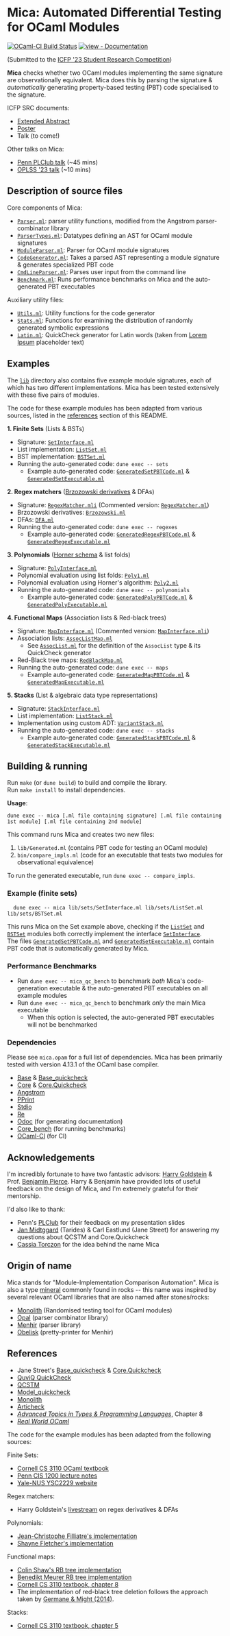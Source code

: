 # Mica: Automated Differential Testing for OCaml Modules 

[![OCaml-CI Build Status](https://img.shields.io/endpoint?url=https://ocaml.ci.dev/badge/ngernest/mica/main&logo=ocaml&style=for-the-badge&kill_cache=1)](https://ocaml.ci.dev/github/ngernest/mica) 
[![view - Documentation](https://img.shields.io/badge/view-Documentation-blue?style=for-the-badge)](https://ngernest.github.io/mica/mica/index.html)

(Submitted to the [ICFP '23 Student Research Competition](https://icfp23.sigplan.org/track/icfp-2023-student-research-competition))

**Mica** checks whether two OCaml modules implementing the same signature are observationally 
equivalent. Mica does this by parsing the signature & *automatically* generating 
property-based testing (PBT) code specialised to the signature.

ICFP SRC documents:              
- [Extended Abstract](./talks/icfp_src_abstract.pdf) 
- [Poster](./talks/icfp_src_poster.pdf)
- Talk (to come!)

Other talks on Mica:                 
- [Penn PLClub talk](./talks/mica_plclub_talk.pdf) (~45 mins) 
- [OPLSS '23 talk](./talks/mica_oplss_slides.pdf) (~10 mins)
        
## Description of source files 
Core components of Mica:
- [`Parser.ml`](./lib/Parser.ml): parser utility functions, modified from the Angstrom parser-combinator library
- [`ParserTypes.ml`](./lib/ParserTypes.ml): Datatypes defining an AST for OCaml module signatures
- [`ModuleParser.ml`](./lib/ModuleParser.ml): Parser for OCaml module signatures
- [`CodeGenerator.ml`](./lib/CodeGenerator.ml): Takes a parsed AST representing a module signature & generates specialized PBT code 
- [`CmdLineParser.ml`](./lib/CmdLineParser.ml): Parses user input from the command line
- [`Benchmark.ml`](./lib/benchmark.ml): Runs performance benchmarks on Mica and the auto-generated PBT executables

Auxiliary utility files:
- [`Utils.ml`](./lib/Utils.ml): Utility functions for the code generator
- [`Stats.ml`](./lib/Stats.ml): Functions for examining the distribution of randomly generated symbolic expressions
- [`Latin.ml`](./lib/Latin.ml): QuickCheck generator for Latin words (taken from [Lorem Ipsum](https://en.wikipedia.org/wiki/Lorem_ipsum) placeholder text)

## Examples 
The [`lib`](./lib) directory also contains five example module signatures, 
each of which has two different implementations. Mica has been tested
extensively with these five pairs of modules. 

The code for these example modules has been adapted from various sources, 
listed in the [references](#references) section of this README.

**1. Finite Sets** (Lists & BSTs)
  - Signature: [`SetInterface.ml`](./lib/sets/SetInterface.ml)
  - List implementation: [`ListSet.ml`](./lib/sets/ListSet.ml)
  - BST implementation: [`BSTSet.ml`](./lib/sets/BSTSet.ml)
  - Running the auto-generated code: `dune exec -- sets`
    - Example auto-generated code: [`GeneratedSetPBTCode.ml`](./lib/sets/GeneratedSetPBTCode.ml) & 
      [`GeneratedSetExecutable.ml`](./bin/GeneratedSetExecutable.ml)

**2. Regex matchers** ([Brzozowski derivatives](https://en.wikipedia.org/wiki/Lorem_ipsum) & DFAs)
  - Signature: [`RegexMatcher.mli`](./lib/regexes/RegexMatcher.mli) (Commented version: [`RegexMatcher.ml`](./lib/regexes/RegexMatcher.ml))
  - Brzozowski derivatives: [`Brzozowski.ml`](./lib/regexes/Brzozowski.ml)
  - DFAs: [`DFA.ml`](./lib/regexes/DFA.ml)
  - Running the auto-generated code: `dune exec -- regexes`
    - Example auto-generated code: [`GeneratedRegexPBTCode.ml`](./lib/regexes/GeneratedRegexPBTCode.ml) & 
      [`GeneratedRegexExecutable.ml`](./bin/GeneratedRegexExecutable.ml)

**3. Polynomials** ([Horner schema](https://en.wikipedia.org/wiki/Horner%27s_method) & list folds)
  - Signature: [`PolyInterface.ml`](./lib/polynomials/PolyInterface.ml)
  - Polynomial evaluation using list folds: [`Poly1.ml`](./lib/polynomials/Poly1.ml) 
  - Polynomial evaluation using Horner's algorithm: [`Poly2.ml`]((./lib/polynomials/Poly2.ml))
  - Running the auto-generated code: `dune exec -- polynomials`
    - Example auto-generated code: [`GeneratedPolyPBTCode.ml`](./lib/polynomials/GeneratedPolyPBTCode.ml) &
      [`GeneratedPolyExecutable.ml`](./bin/GeneratedPolyExecutable.ml)

**4. Functional Maps** (Association lists & Red-black trees)
  - Signature: [`MapInterface.ml`](./lib/maps/MapInterface.ml) (Commented version: [`MapInterface.mli`](./lib/maps/MapInterface.mli))
  - Association lists: [`AssocListMap.ml`](./lib/maps/AssocListMap.ml)
    - See [`AssocList.ml`](./lib/maps/AssocList.ml) for the definition of the `AssocList` type & its QuickCheck generator
  - Red-Black tree maps: [`RedBlackMap.ml`](./lib/maps/RedBlackMap.ml)
  - Running the auto-generated code: `dune exec -- maps`
    - Example auto-generated code: [`GeneratedMapPBTCode.ml`](./lib/maps/GeneratedMapPBTCode.ml) &
      [`GeneratedMapExecutable.ml`](./bin/GeneratedMapExecutable.ml)

**5. Stacks** (List & algebraic data type representations)
  - Signature: [`StackInterface.ml`](./lib/stacks/StackInterface.ml)
  - List implementation: [`ListStack.ml`](./lib/stacks/ListStack.ml)
  - Implementation using custom ADT: [`VariantStack.ml`](./lib/stacks/VariantStack.ml)
  - Running the auto-generated code: `dune exec -- stacks`
    - Example auto-generated code: [`GeneratedStackPBTCode.ml`](./lib/stacks/GeneratedStackPBTCode.ml) &
     [`GeneratedStackExecutable.ml`](./bin/GeneratedStackExecutable.ml)

## Building & running
Run `make` (or `dune build`) to build and compile the library.         
Run `make install` to install dependencies. 

**Usage**:       
```
dune exec -- mica [.ml file containing signature] [.ml file containing 1st module] [.ml file containing 2nd module]
```
This command runs Mica and creates two new files:
1. `lib/Generated.ml` (contains PBT code for testing an OCaml module)
2. `bin/compare_impls.ml` (code for an executable that tests two modules for observational equivalence)

To run the generated executable, run `dune exec -- compare_impls`. 

### Example (finite sets)
```
  dune exec -- mica lib/sets/SetInterface.ml lib/sets/ListSet.ml lib/sets/BSTSet.ml
```
This runs Mica on the Set example above, checking if the [`ListSet`](./lib/sets/ListSet.ml) and [`BSTSet`](./lib/sets/BSTSet.ml) modules 
both correctly implement the interface [`SetInterface`](./lib/sets/SetInterface.ml).       
The files [`GeneratedSetPBTCode.ml`](./lib/sets/GeneratedSetPBTCode.ml) and [`GeneratedSetExecutable.ml`](./bin/GeneratedSetExecutable.ml) contain PBT code that is 
automatically generated by Mica. 

### Performance Benchmarks
- Run `dune exec -- mica_qc_bench` to benchmark *both* Mica's code-generation executable 
& the auto-generated PBT executables on all example modules
- Run `dune exec -- mica_qc_bench` to benchmark *only* the main Mica executable
  - When this option is selected, the auto-generated PBT executables will not be benchmarked

### Dependencies
Please see `mica.opam` for a full list of dependencies. 
Mica has been primarily tested with version 4.13.1 of the OCaml base compiler. 
- [Base](https://github.com/janestreet/base) & [Base_quickcheck](https://github.com/janestreet/base_quickcheck)
- [Core](https://github.com/janestreet/core) & [Core.Quickcheck](https://blog.janestreet.com/quickcheck-for-core/)
- [Angstrom](https://github.com/inhabitedtype/angstrom)
- [PPrint](https://github.com/fpottier/pprint)
- [Stdio](https://github.com/janestreet/stdio)
- [Re](https://github.com/ocaml/ocaml-re)
- [Odoc](https://github.com/ocaml/ocaml-re) (for generating documentation)
- [Core_bench](https://github.com/janestreet/core_bench) (for running benchmarks)
- [OCaml-CI](https://github.com/ocurrent/ocaml-ci) (for CI)

## Acknowledgements
I'm incredibly fortunate to have two fantastic advisors: [Harry Goldstein](https://harrisongoldste.in) & Prof. [Benjamin Pierce](https://www.cis.upenn.edu/~bcpierce/). Harry & Benjamin have 
provided lots of useful feedback on the design of Mica, and I'm extremely grateful for 
their mentorship. 

I'd also like to thank:
- Penn's [PLClub](https://www.cis.upenn.edu/~plclub/) for their feedback on my presentation slides
- [Jan Midtggard](http://janmidtgaard.dk) (Tarides) & Carl Eastlund (Jane Street) for answering 
my questions about QCSTM and Core.Quickcheck
- [Cassia Torczon](https://cassiatorczon.github.io) for the idea behind the name Mica


## Origin of name
Mica stands for "Module-Implementation Comparison Automation". Mica is also a type
[mineral](https://en.wikipedia.org/wiki/Mica) commonly found in rocks -- this name was inspired 
by several relevant OCaml libraries that are also named after stones/rocks:         
- [Monolith](https://gitlab.inria.fr/fpottier/monolith) (Randomised testing tool for OCaml modules)
- [Opal](https://github.com/pyrocat101/opal) (parser combinator library)
- [Menhir](http://gallium.inria.fr/~fpottier/menhir/) (parser library)
- [Obelisk](https://github.com/Lelio-Brun/Obelisk) (pretty-printer for Menhir)

## References
- Jane Street's [Base_quickcheck](https://opensource.janestreet.com/base_quickcheck/) & [Core.Quickcheck](https://blog.janestreet.com/quickcheck-for-core/)
- [QuviQ QuickCheck](https://dl.acm.org/doi/10.1145/1159789.1159792)
- [QCSTM](https://github.com/jmid/qcstm)   
- [Model_quickcheck](https://github.com/suttonshire/model_quickcheck)
- [Monolith](https://gitlab.inria.fr/fpottier/monolith)
- [Articheck](http://www.lix.polytechnique.fr/Labo/Gabriel.Scherer/doc/articheck-long.pdf)
- [*Advanced Topics in Types & Programming Languages*](https://www.cis.upenn.edu/~bcpierce/attapl/), Chapter 8
- [*Real World OCaml*](https://dev.realworldocaml.org/index.html)

The code for the example modules has been adapted from the following sources:

Finite Sets:
- [Cornell CS 3110 OCaml textbook](https://cs3110.github.io/textbook/chapters/ds/hash_tables.html#maps-as-hash-tables)
- [Penn CIS 1200 lecture notes](https://www.seas.upenn.edu/~cis120/23su/files/120notes.pdf#page=3)
- [Yale-NUS YSC2229 website](https://ilyasergey.net/YSC2229/week-11-bst.html)         

Regex matchers:
- Harry Goldstein's [livestream](https://www.youtube.com/watch?v=QaMU0wMMczU&t=2199s) on regex derivatives & DFAs

Polynomials:
- [Jean-Christophe Filliatre's implementation](https://www.lri.fr/~filliatr/ftp/ocaml/ds/poly.ml.html)
- [Shayne Fletcher's implementation](https://blog.shaynefletcher.org/2017/03/polynomials-over-rings.html)

Functional maps:  
- [Colin Shaw's RB tree implementation](https://github.com/CompScienceClub/ocaml-red-black-trees)
- [Benedikt Meurer RB tree implementation](https://github.com/bmeurer/ocaml-rbtrees/blob/master/src/rbset.ml)
- [Cornell CS 3110 textbook, chapter 8](https://cs3110.github.io/textbook/chapters/ds/rb.html#id1)            
- The implementation of red-black tree deletion follows the approach taken by 
[Germane & Might (2014)](https://matt.might.net/papers/germane2014deletion.pdf).

Stacks:
- [Cornell CS 3110 textbook, chapter 5](https://cs3110.github.io/textbook/chapters/modules/functional_data_structures.html#stacks)
